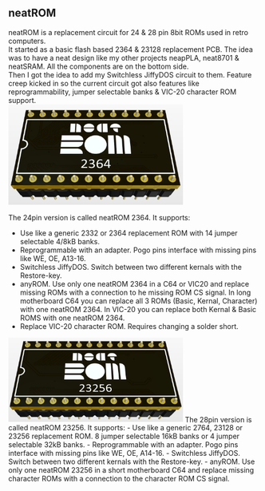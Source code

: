 ## neatROM
neatROM is a replacement circuit for 24 &amp; 28 pin 8bit ROMs used in retro computers.\
It started as a basic flash based 2364 & 23128 replacement PCB. The idea was to have a neat design like my other projects neapPLA, neat8701 & neatSRAM. All the components are on the bottom side.\
Then I got the idea to add my Switchless JiffyDOS circuit to them. Feature creep kicked in so the current circuit got also features like reprogrammability, jumper selectable banks & VIC-20 character ROM support.  
<img src="/images/neatROM_2364.PNG" width="350">

The 24pin version is called neatROM 2364. It supports:
- Use like a generic 2332 or 2364 replacement ROM with 14 jumper selectable 4/8kB banks.
- Reprogrammable with an adapter. Pogo pins interface with missing pins like WE, OE, A13-16.
- Switchless JiffyDOS. Switch between two different kernals with the Restore-key.
- anyROM. Use only one neatROM 2364 in a C64 or VIC20 and replace missing ROMs with a connection to he missing ROM CS signal. In long motherboard C64 you can replace all 3 ROMs (Basic, Kernal, Character) with one neatROM 2364. In VIC-20 you can replace both Kernal & Basic ROMS with one neatROM 2364.
- Replace VIC-20 character ROM. Requires changing a solder short.
<img src="/images/neatROM_23256.PNG" width="350">
The 28pin version is called neatROM 23256. It supports:
- Use like a generic 2764, 23128 or 23256 replacement ROM. 8 jumper selectable 16kB banks or 4 jumper selectable 32kB banks.
- Reprogrammable with an adapter. Pogo pins interface with missing pins like WE, OE, A14-16.
- Switchless JiffyDOS. Switch between two different kernals with the Restore-key.
- anyROM. Use only one neatROM 23256 in a short motherboard C64 and replace missing character ROMs with a connection to the character ROM CS signal.

